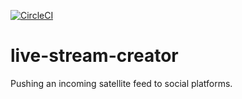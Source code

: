[![CircleCI](https://circleci.com/gh/guardian/live-stream-creator.svg?style=svg)](https://circleci.com/gh/guardian/live-stream-creator)

# live-stream-creator
Pushing an incoming satellite feed to social platforms.
